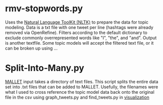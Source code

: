 # rmv-stopwords.py

Uses the [Natural Language ToolKit (NLTK)](http://www.nltk.org/) to prepare the data for topic modeling. Data is a txt file with one tweet per line (hashtags were already removed via OpenRefine). Filters according to the default dictionary to exclude commonly overrepresented words like "I", "the", and "and". Output is another textfile. Some topic models will accept the filtered text file, or it can be broken up using ...

# Split-Into-Many.py
[MALLET](http://mallet.cs.umass.edu/) input takes a directory of text files. This script splits the entire data set into .txt files that can be added to MALLET. Usefully, the filenames were what I used to cross reference the topic model data back onto the original file in the csv using graph_tweets.py and find_tweets.py in [visualization](https://github.com/Mattio89/visualization.git)
